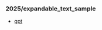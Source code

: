 ### 2025/expandable_text_sample
- [gpt](https://chatgpt.com/share/68a5e202-ba58-8006-9546-a32480f4f03e)
